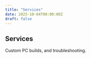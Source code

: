 ```yaml
---
title: "Services"
date: 2025-10-04T00:00:00Z
draft: false
---
```


## Services

Custom PC builds, and troubleshooting.
